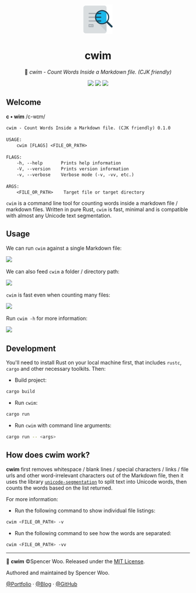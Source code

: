 <div align="center">
  <img src="assets/icon.png" alt="icon" width="80px"/>

  <h1>cwim</h1>

  🎰 <em>cwim - Count Words Inside a Markdown file. (CJK friendly)</em>

  ![](https://img.shields.io/badge/CJK-friendly-orange?logo=markdown)
  ![](https://img.shields.io/badge/rust-2018-000000?logo=rust)
  ![](https://github.com/spencerwooo/cwim/workflows/CI%20Release/badge.svg)
</div>

## Welcome

**c • wim** /c-wɪm/

```
cwim - Count Words Inside a Markdown file. (CJK friendly) 0.1.0

USAGE:
    cwim [FLAGS] <FILE_OR_PATH>

FLAGS:
    -h, --help       Prints help information
    -V, --version    Prints version information
    -v, --verbose    Verbose mode (-v, -vv, etc.)

ARGS:
    <FILE_OR_PATH>    Target file or target directory
```

`cwim` is a command line tool for counting words inside a markdown file / markdown files. Written in pure Rust, `cwim` is fast, minimal and is compatible with almost any Unicode text segmentation.

## Usage

We can run `cwim` against a single Markdown file:

![](https://i.loli.net/2020/01/21/ur2tFDelKhYI6vO.png)

We can also feed `cwim` a folder / directory path:

![](https://i.loli.net/2020/01/21/gkAD12RmMcypsxK.png)

`cwim` is fast even when counting many files:

![](https://i.loli.net/2020/01/21/EyTve6gr2zQZK3M.png)

Run `cwim -h` for more information:

![](https://i.loli.net/2020/01/21/Lo8nRfyOjxkY6V7.png)

## Development

You'll need to install Rust on your local machine first, that includes `rustc`, `cargo` and other necessary toolkits. Then:

- Build project:

```bash
cargo build
```

- Run `cwim`:

```bash
cargo run
```

- Run `cwim` with command line arguments:

```bash
cargo run -- <args>
```

## How does cwim work?

**cwim** first removes whitespace / blank lines / special characters / links / file urls and other word-irrelevant characters out of the Markdown file, then it uses the library [`unicode-segmentation`](https://github.com/unicode-rs/unicode-segmentation) to split text into Unicode words, then counts the words based on the list returned.

For more information:

- Run the following command to show individual file listings:

```bash
cwim <FILE_OR_PATH> -v
```

- Run the following command to see how the words are separated:

```bash
cwim <FILE_OR_PATH> -vv
```

---

🎰 **cwim** ©Spencer Woo. Released under the [MIT License](LICENSE).

Authored and maintained by Spencer Woo.

[@Portfolio](https://spencerwoo.com/) · [@Blog](https://blog.spencerwoo.com/) · [@GitHub](https://github.com/spencerwooo)
